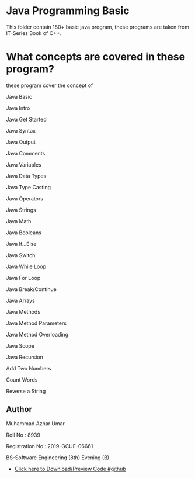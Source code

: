 
# Java Programming Basic
This folder contain 180+ basic java program, these programs are taken from IT-Series Book of C++.

# What concepts are covered in these program?
these program cover the concept of 

Java Basic

Java Intro

Java Get Started

Java Syntax

Java Output

Java Comments

Java Variables

Java Data Types

Java Type Casting

Java Operators

Java Strings

Java Math

Java Booleans

Java If...Else

Java Switch

Java While Loop

Java For Loop

Java Break/Continue

Java Arrays

Java Methods

Java Method Parameters

Java Method Overloading

Java Scope

Java Recursion

Add Two Numbers

Count Words

Reverse a String






## Author
Muhammad Azhar Umar

Roll No : 8939

Registration No : 2019-GCUF-06661

BS-Software Engineering (8th) Evening (B)

- [Click here to Download/Preview Code #github](https://github.com/MuhammadAzhar8939/Java-Programming.git)

